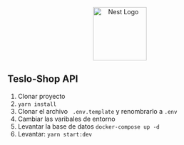 <p align="center">
  <a href="http://nestjs.com/" target="blank"><img src="https://nestjs.com/img/logo-small.svg" width="120" alt="Nest Logo" /></a>
</p>

## Teslo-Shop API

1.  Clonar proyecto
2. ```yarn install```
3. Clonar el archivo  ``` .env.template``` y renombrarlo a ```.env```
4. Cambiar las varibales de entorno
5. Levantar la base de datos  ```docker-compose up -d```
6. Levantar: ``` yarn start:dev ```

